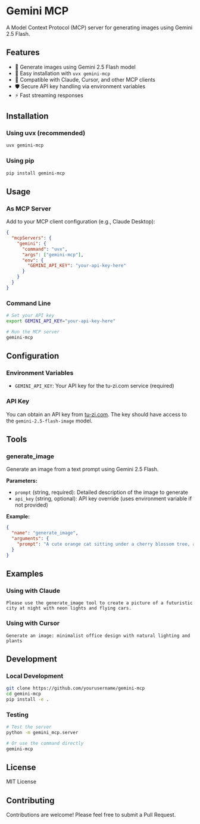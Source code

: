 # Gemini MCP

A Model Context Protocol (MCP) server for generating images using Gemini 2.5 Flash.

## Features

- 🎨 Generate images using Gemini 2.5 Flash model
- 🚀 Easy installation with `uvx gemini-mcp`
- 🔧 Compatible with Claude, Cursor, and other MCP clients
- 🛡️ Secure API key handling via environment variables
- ⚡ Fast streaming responses

## Installation

### Using uvx (recommended)

```bash
uvx gemini-mcp
```

### Using pip

```bash
pip install gemini-mcp
```

## Usage

### As MCP Server

Add to your MCP client configuration (e.g., Claude Desktop):

```json
{
  "mcpServers": {
    "gemini": {
      "command": "uvx",
      "args": ["gemini-mcp"],
      "env": {
        "GEMINI_API_KEY": "your-api-key-here"
      }
    }
  }
}
```

### Command Line

```bash
# Set your API key
export GEMINI_API_KEY="your-api-key-here"

# Run the MCP server
gemini-mcp
```

## Configuration

### Environment Variables

- `GEMINI_API_KEY`: Your API key for the tu-zi.com service (required)

### API Key

You can obtain an API key from [tu-zi.com](https://api.tu-zi.com). The key should have access to the `gemini-2.5-flash-image` model.

## Tools

### generate_image

Generate an image from a text prompt using Gemini 2.5 Flash.

**Parameters:**
- `prompt` (string, required): Detailed description of the image to generate
- `api_key` (string, optional): API key override (uses environment variable if not provided)

**Example:**
```json
{
  "name": "generate_image",
  "arguments": {
    "prompt": "A cute orange cat sitting under a cherry blossom tree, anime style, soft lighting"
  }
}
```

## Examples

### Using with Claude

```
Please use the generate_image tool to create a picture of a futuristic city at night with neon lights and flying cars.
```

### Using with Cursor

```
Generate an image: minimalist office design with natural lighting and plants
```

## Development

### Local Development

```bash
git clone https://github.com/yourusername/gemini-mcp
cd gemini-mcp
pip install -e .
```

### Testing

```bash
# Test the server
python -m gemini_mcp.server

# Or use the command directly
gemini-mcp
```

## License

MIT License

## Contributing

Contributions are welcome! Please feel free to submit a Pull Request.